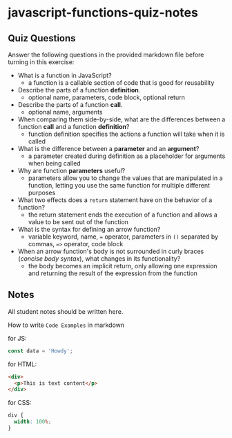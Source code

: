 # javascript-functions-quiz-notes

## Quiz Questions

Answer the following questions in the provided markdown file before turning in this exercise:

- What is a function in JavaScript?
  - a function is a callable section of code that is good for reusability
- Describe the parts of a function **definition**.
  - optional name, parameters, code block, optional return
- Describe the parts of a function **call**.
  - optional name, arguments
- When comparing them side-by-side, what are the differences between a function **call** and a function **definition**?
  - function definition specifies the actions a function will take when it is called
- What is the difference between a **parameter** and an **argument**?
  - a parameter created during definition as a placeholder for arguments when being called
- Why are function **parameters** useful?
  - parameters allow you to change the values that are manipulated in a function, letting you use the same function for multiple different purposes
- What two effects does a `return` statement have on the behavior of a function?
  - the return statement ends the execution of a function and allows a value to be sent out of the function
- What is the syntax for defining an arrow function?
  - variable keyword, name, `=` operator, parameters in `()` separated by commas, `=>` operator, code block
- When an arrow function's body is not surrounded in curly braces (_concise body syntax_), what changes in its functionality?
  - the body becomes an implicit return, only allowing one expression and returning the result of the expression from the function

## Notes

All student notes should be written here.

How to write `Code Examples` in markdown

for JS:

```javascript
const data = 'Howdy';
```

for HTML:

```html
<div>
  <p>This is text content</p>
</div>
```

for CSS:

```css
div {
  width: 100%;
}
```
